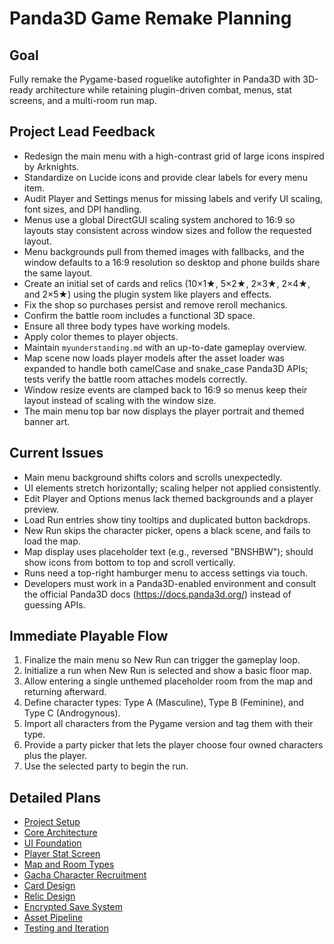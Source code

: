 # Panda3D Game Remake Planning

## Goal
Fully remake the Pygame-based roguelike autofighter in Panda3D with 3D-ready architecture while retaining plugin-driven combat, menus, stat screens, and a multi-room run map.

## Project Lead Feedback
- Redesign the main menu with a high-contrast grid of large icons inspired by Arknights.
- Standardize on Lucide icons and provide clear labels for every menu item.
- Audit Player and Settings menus for missing labels and verify UI scaling, font sizes, and DPI handling.
- Menus use a global DirectGUI scaling system anchored to 16:9 so layouts stay consistent across window sizes and follow the requested layout.
- Menu backgrounds pull from themed images with fallbacks, and the window defaults to a 16:9 resolution so desktop and phone builds share the same layout.
- Create an initial set of cards and relics (10×1★, 5×2★, 2×3★, 2×4★, and 2×5★) using the plugin system like players and effects.
- Fix the shop so purchases persist and remove reroll mechanics.
- Confirm the battle room includes a functional 3D space.
- Ensure all three body types have working models.
- Apply color themes to player objects.
- Maintain `myunderstanding.md` with an up-to-date gameplay overview.
- Map scene now loads player models after the asset loader was expanded
  to handle both camelCase and snake_case Panda3D APIs; tests verify the
  battle room attaches models correctly.
- Window resize events are clamped back to 16:9 so menus keep their
  layout instead of scaling with the window size.
- The main menu top bar now displays the player portrait and themed banner art.

## Current Issues
- Main menu background shifts colors and scrolls unexpectedly.
- UI elements stretch horizontally; scaling helper not applied consistently.
- Edit Player and Options menus lack themed backgrounds and a player preview.
- Load Run entries show tiny tooltips and duplicated button backdrops.
- New Run skips the character picker, opens a black scene, and fails to load the map.
- Map display uses placeholder text (e.g., reversed "BNSHBW"); should show icons from bottom to top and scroll vertically.
- Runs need a top-right hamburger menu to access settings via touch.
- Developers must work in a Panda3D-enabled environment and consult the official Panda3D docs (https://docs.panda3d.org/) instead of guessing APIs.

## Immediate Playable Flow
1. Finalize the main menu so New Run can trigger the gameplay loop.
2. Initialize a run when New Run is selected and show a basic floor map.
3. Allow entering a single unthemed placeholder room from the map and returning afterward.
4. Define character types: Type A (Masculine), Type B (Feminine), and Type C (Androgynous).
5. Import all characters from the Pygame version and tag them with their type.
6. Provide a party picker that lets the player choose four owned characters plus the player.
7. Use the selected party to begin the run.

## Detailed Plans
- [Project Setup](f94337b7-project-setup-plan.md)
- [Core Architecture](8aabf6d1-core-architecture-plan.md)
- [UI Foundation](e26e5ed7-ui-foundation-plan.md)
- [Player Stat Screen](a28124e9-player-stat-screen-plan.md)
- [Map and Room Types](e158df1a-map-and-room-types-plan.md)
- [Gacha Character Recruitment](82dc97b7-gacha-character-recruitment-plan.md)
- [Card Design](726d03ae-card-plan.md)
- [Relic Design](bd48a561-relic-plan.md)
- [Encrypted Save System](43054f8b-encrypted-save-system-plan.md)
- [Asset Pipeline](0c92aee1-asset-pipeline-plan.md)
- [Testing and Iteration](0fc17c39-testing-and-iteration-plan.md)
